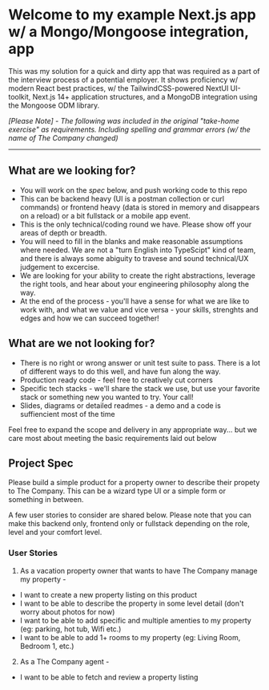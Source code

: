 # Welcome to my example Next.js app w/ a Mongo/Mongoose integration, app
This was my solution for a quick and dirty app that was required as a part of the interview process of a potential employer. It shows proficiency w/ modern React best practices, w/ the TailwindCSS-powered NextUI UI-toolkit, Next.js 14+ application structures, and a MongoDB integration using the Mongoose ODM library. 

*[Please Note] - The following was included in the original "take-home exercise" as requirements. Including spelling and grammar errors (w/ the name of The Company changed)*

---
## What are we looking for?
* You will work on the _spec_ below, and push working code to this repo
* This can be backend heavy (UI is a postman collection or curl commands) or frontend heavy (data is stored in memory and disappears on a reload) or a bit fullstack or a mobile app event.
* This is the only technical/coding round we have. Please show off your areas of depth or breadth.
* You will need to fill in the blanks and make reasonable assumptions where needed. We are not a "turn English into TypeScipt" kind of team, and there is always some abiguity to travese and sound technical/UX judgement to excercise.
* We are looking for your ability to create the right abstractions, leverage the right tools, and hear about your engineering philosophy along the way. 
* At the end of the process - you'll have a sense for what we are like to work with, and what we value and vice versa - your skills, strenghts and edges and how we can succeed together!

## What are we not looking for?
* There is no right or wrong answer or unit test suite to pass. There is a lot of different ways to do this well, and have fun along the way. 
* Production ready code - feel free to creatively cut corners 
* Specific tech stacks - we'll share the stack we use, but use your favorite stack or something new you wanted to try. Your call!
* Slides, diagrams or detailed readmes - a demo and a code is suffiencient most of the time

Feel free to expand the scope and delivery in any appropriate way... but we care most about meeting the basic requirements laid out below

## Project Spec
Please build a simple product for a property owner to describe their propety to The Company. This can be a wizard type UI or a simple form or something in between. 

A few user stories to consider are shared below. Please note that you can make this backend only, frontend only or fullstack depending on the role, level and your comfort level. 

### User Stories
1. As a vacation property owner that wants to have The Company manage my property - 
-  I want to create a new property listing on this product
-  I want to be able to describe the property in some level detail (don't worry about photos for now)
-  I want to be able to add specific and multiple amenties to my property (eg: parking, hot tub, Wifi etc.) 
-  I want to be able to add 1+ rooms to my property (eg: Living Room, Bedroom 1, etc.)
2. As a The Company agent - 
-  I want to be able to fetch and review a property listing
